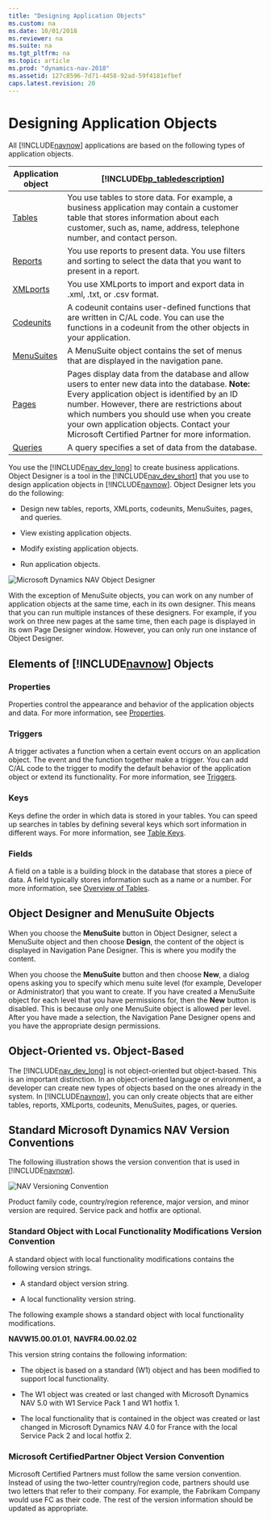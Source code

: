 ```yaml
---
title: "Designing Application Objects"
ms.custom: na
ms.date: 10/01/2018
ms.reviewer: na
ms.suite: na
ms.tgt_pltfrm: na
ms.topic: article
ms.prod: "dynamics-nav-2018"
ms.assetid: 127c8596-7d71-4458-92ad-59f4181efbef
caps.latest.revision: 20
---
```

# Designing Application Objects
All [!INCLUDE[navnow](includes/navnow_md.md)] applications are based on the following types of application objects.  

|Application object|[!INCLUDE[bp_tabledescription](includes/bp_tabledescription_md.md)]|  
|------------------------|---------------------------------------|  
|[Tables](Tables.md)|You use tables to store data. For example, a business application may contain a customer table that stores information about each customer, such as, name, address, telephone number, and contact person.|  
|[Reports](Reports.md)|You use reports to present data. You use filters and sorting to select the data that you want to present in a report.|  
|[XMLports](XMLports.md)|You use XMLports to import and export data in .xml, .txt, or .csv format.|  
|[Codeunits](Codeunits.md)|A codeunit contains user-defined functions that are written in C/AL code. You can use the functions in a codeunit from the other objects in your application.|  
|[MenuSuites](MenuSuites.md)|A MenuSuite object contains the set of menus that are displayed in the navigation pane.|  
|[Pages](Pages.md)|Pages display data from the database and allow users to enter new data into the database. **Note:**  Every application object is identified by an ID number. However, there are restrictions about which numbers you should use when you create your own application objects. Contact your Microsoft Certified Partner for more information.|  
|[Queries](Queries.md)|A query specifies a set of data from the database.|  

 You use the [!INCLUDE[nav_dev_long](includes/nav_dev_long_md.md)] to create business applications. Object Designer is a tool in the [!INCLUDE[nav_dev_short](includes/nav_dev_short_md.md)] that you use to design application objects in [!INCLUDE[navnow](includes/navnow_md.md)]. Object Designer lets you do the following:  

-   Design new tables, reports, XMLports, codeunits, MenuSuites, pages, and queries.  

-   View existing application objects.  

-   Modify existing application objects.  

-   Run application objects.  

 ![Microsoft Dynamics NAV Object Designer](media/NAV_ObjectDesigner.png "NAV\_ObjectDesigner")  

 With the exception of MenuSuite objects, you can work on any number of application objects at the same time, each in its own designer. This means that you can run multiple instances of these designers. For example, if you work on three new pages at the same time, then each page is displayed in its own Page Designer window. However, you can only run one instance of Object Designer.  

## Elements of [!INCLUDE[navnow](includes/navnow_md.md)] Objects  

### Properties  
 Properties control the appearance and behavior of the application objects and data. For more information, see [Properties](Properties.md).  

### Triggers  
 A trigger activates a function when a certain event occurs on an application object. The event and the function together make a trigger. You can add C/AL code to the trigger to modify the default behavior of the application object or extend its functionality. For more information, see [Triggers](Triggers.md).  

### Keys  
 Keys define the order in which data is stored in your tables. You can speed up searches in tables by defining several keys which sort information in different ways. For more information, see [Table Keys](Table-Keys.md).  

### Fields  
 A field on a table is a building block in the database that stores a piece of data. A field typically stores information such as a name or a number. For more information, see [Overview of Tables](Overview-of-Tables.md).  

## Object Designer and MenuSuite Objects  
 When you choose the **MenuSuite** button in Object Designer, select a MenuSuite object and then choose **Design**, the content of the object is displayed in Navigation Pane Designer. This is where you modify the content.  

 When you choose the **MenuSuite** button and then choose **New**, a dialog opens asking you to specify which menu suite level (for example, Developer or Administrator) that you want to create. If you have created a MenuSuite object for each level that you have permissions for, then the **New** button is disabled. This is because only one MenuSuite object is allowed per level. After you have made a selection, the Navigation Pane Designer opens and you have the appropriate design permissions.  

## Object-Oriented vs. Object-Based  
 The [!INCLUDE[nav_dev_long](includes/nav_dev_long_md.md)] is not object-oriented but object-based. This is an important distinction. In an object-oriented language or environment, a developer can create new types of objects based on the ones already in the system. In [!INCLUDE[navnow](includes/navnow_md.md)], you can only create objects that are either tables, reports, XMLports, codeunits, MenuSuites, pages, or queries.  

## Standard Microsoft Dynamics NAV Version Conventions  
 The following illustration shows the version convention that is used in [!INCLUDE[navnow](includes/navnow_md.md)].  

 ![NAV Versioning Convention](media/NAV_VersionConvention.png "NAV\_VersionConvention")  

 Product family code, country/region reference, major version, and minor version are required. Service pack and hotfix are optional.  

### Standard Object with Local Functionality Modifications Version Convention  
 A standard object with local functionality modifications contains the following version strings.  

-   A standard object version string.  

-   A local functionality version string.  

 The following example shows a standard object with local functionality modifications.  

 **NAVW15.00.01.01**, **NAVFR4.00.02.02**  

 This version string contains the following information:  

-   The object is based on a standard (W1) object and has been modified to support local functionality.  

-   The W1 object was created or last changed with Microsoft Dynamics NAV 5.0 with W1 Service Pack 1 and W1 hotfix 1.  

-   The local functionality that is contained in the object was created or last changed in Microsoft Dynamics NAV 4.0 for France with the local Service Pack 2 and local hotfix 2.  

### Microsoft CertifiedPartner Object Version Convention  
 Microsoft Certified Partners must follow the same version convention. Instead of using the two-letter country/region code, partners should use two letters that refer to their company. For example, the Fabrikam Company would use FC as their code. The rest of the version information should be updated as appropriate.
